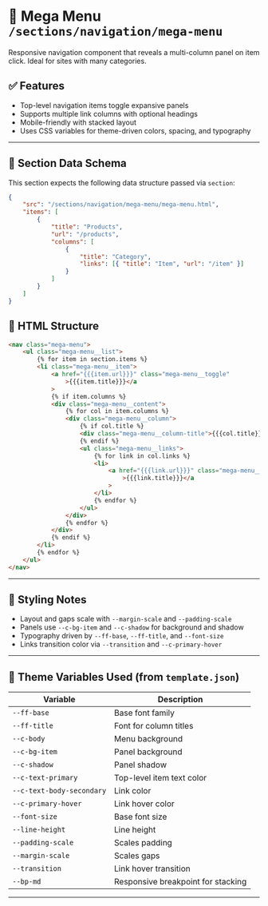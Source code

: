 # 📂 Mega Menu `/sections/navigation/mega-menu`

Responsive navigation component that reveals a multi-column panel on item click. Ideal for sites with many categories.

## ✅ Features

-   Top-level navigation items toggle expansive panels
-   Supports multiple link columns with optional headings
-   Mobile-friendly with stacked layout
-   Uses CSS variables for theme-driven colors, spacing, and typography

---

## 🧾 Section Data Schema

This section expects the following data structure passed via `section`:

```json
{
	"src": "/sections/navigation/mega-menu/mega-menu.html",
	"items": [
		{
			"title": "Products",
			"url": "/products",
			"columns": [
				{
					"title": "Category",
					"links": [{ "title": "Item", "url": "/item" }]
				}
			]
		}
	]
}
```

## 🧱 HTML Structure

```html
<nav class="mega-menu">
	<ul class="mega-menu__list">
		{% for item in section.items %}
		<li class="mega-menu__item">
			<a href="{{{item.url}}}" class="mega-menu__toggle"
				>{{{item.title}}}</a
			>
			{% if item.columns %}
			<div class="mega-menu__content">
				{% for col in item.columns %}
				<div class="mega-menu__column">
					{% if col.title %}
					<div class="mega-menu__column-title">{{{col.title}}}</div>
					{% endif %}
					<ul class="mega-menu__links">
						{% for link in col.links %}
						<li>
							<a href="{{{link.url}}}" class="mega-menu__link"
								>{{{link.title}}}</a
							>
						</li>
						{% endfor %}
					</ul>
				</div>
				{% endfor %}
			</div>
			{% endif %}
		</li>
		{% endfor %}
	</ul>
</nav>
```

---

## 🎨 Styling Notes

-   Layout and gaps scale with `--margin-scale` and `--padding-scale`
-   Panels use `--c-bg-item` and `--c-shadow` for background and shadow
-   Typography driven by `--ff-base`, `--ff-title`, and `--font-size`
-   Links transition color via `--transition` and `--c-primary-hover`

---

## 🧩 Theme Variables Used (from `template.json`)

| Variable                  | Description                        |
| ------------------------- | ---------------------------------- |
| `--ff-base`               | Base font family                   |
| `--ff-title`              | Font for column titles             |
| `--c-body`                | Menu background                    |
| `--c-bg-item`             | Panel background                   |
| `--c-shadow`              | Panel shadow                       |
| `--c-text-primary`        | Top-level item text color          |
| `--c-text-body-secondary` | Link color                         |
| `--c-primary-hover`       | Link hover color                   |
| `--font-size`             | Base font size                     |
| `--line-height`           | Line height                        |
| `--padding-scale`         | Scales padding                     |
| `--margin-scale`          | Scales gaps                        |
| `--transition`            | Link hover transition              |
| `--bp-md`                 | Responsive breakpoint for stacking |

---
